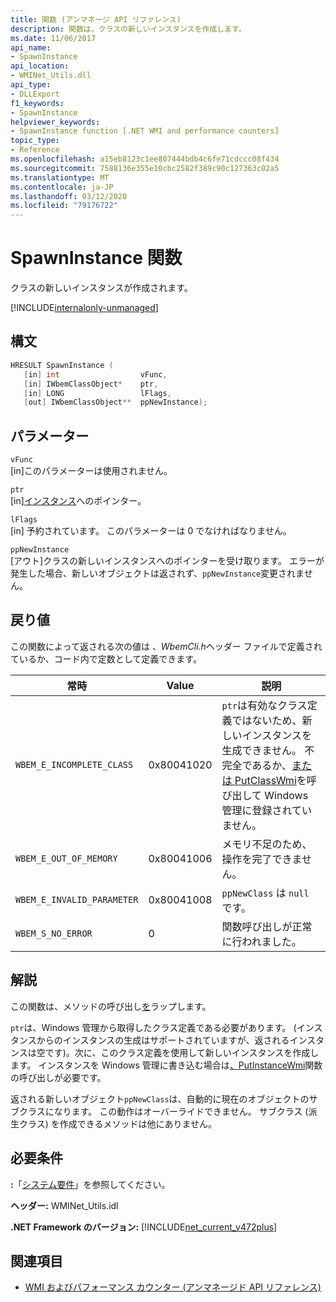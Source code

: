 ```yaml
---
title: 関数 (アンマネージ API リファレンス)
description: 関数は、クラスの新しいインスタンスを作成します。
ms.date: 11/06/2017
api_name:
- SpawnInstance
api_location:
- WMINet_Utils.dll
api_type:
- DLLExport
f1_keywords:
- SpawnInstance
helpviewer_keywords:
- SpawnInstance function [.NET WMI and performance counters]
topic_type:
- Reference
ms.openlocfilehash: a15eb8123c1ee807444bdb4c6fe71cdccc08f434
ms.sourcegitcommit: 7588136e355e10cbc2582f389c90c127363c02a5
ms.translationtype: MT
ms.contentlocale: ja-JP
ms.lasthandoff: 03/12/2020
ms.locfileid: "79176722"
---
```

# <a name="spawninstance-function"></a>SpawnInstance 関数
クラスの新しいインスタンスが作成されます。
  
[!INCLUDE[internalonly-unmanaged](../../../../includes/internalonly-unmanaged.md)]
  
## <a name="syntax"></a>構文  
  
```cpp  
HRESULT SpawnInstance (
   [in] int                  vFunc,
   [in] IWbemClassObject*    ptr,
   [in] LONG                 lFlags,
   [out] IWbemClassObject**  ppNewInstance);
```  

## <a name="parameters"></a>パラメーター

`vFunc`  
[in]このパラメーターは使用されません。

`ptr`  
[in][インスタンス](/windows/desktop/api/wbemcli/nn-wbemcli-iwbemclassobject)へのポインター。

`lFlags`  
[in] 予約されています。 このパラメーターは 0 でなければなりません。

`ppNewInstance`  
[アウト]クラスの新しいインスタンスへのポインターを受け取ります。 エラーが発生した場合、新しいオブジェクトは返されず、`ppNewInstance`変更されません。

## <a name="return-value"></a>戻り値

この関数によって返される次の値は *、WbemCli.h*ヘッダー ファイルで定義されているか、コード内で定数として定義できます。

|常時  |Value  |説明  |
|---------|---------|---------|
| `WBEM_E_INCOMPLETE_CLASS` | 0x80041020 | `ptr`は有効なクラス定義ではないため、新しいインスタンスを生成できません。 不完全であるか、[または PutClassWmi](putclasswmi.md)を呼び出して Windows 管理に登録されていません。 |
| `WBEM_E_OUT_OF_MEMORY` | 0x80041006 | メモリ不足のため、操作を完了できません。 |
| `WBEM_E_INVALID_PARAMETER` | 0x80041008 | `ppNewClass` は `null` です。 |
| `WBEM_S_NO_ERROR` | 0 | 関数呼び出しが正常に行われました。  |
  
## <a name="remarks"></a>解説

この関数は、メソッドの呼び出し[を](/windows/desktop/api/wbemcli/nf-wbemcli-iwbemclassobject-spawninstance)ラップします。

`ptr`は、Windows 管理から取得したクラス定義である必要があります。 (インスタンスからのインスタンスの生成はサポートされていますが、返されるインスタンスは空です)。次に、このクラス定義を使用して新しいインスタンスを作成します。 インスタンスを Windows 管理に書き込む場合は[、PutInstanceWmi](putinstancewmi.md)関数の呼び出しが必要です。

返される新しいオブジェクト`ppNewClass`は、自動的に現在のオブジェクトのサブクラスになります。 この動作はオーバーライドできません。 サブクラス (派生クラス) を作成できるメソッドは他にありません。

## <a name="requirements"></a>必要条件  
 **:**「[システム要件](../../get-started/system-requirements.md)」を参照してください。  
  
 **ヘッダー:** WMINet_Utils.idl  
  
 **.NET Framework のバージョン:** [!INCLUDE[net_current_v472plus](../../../../includes/net-current-v472plus.md)]  
  
## <a name="see-also"></a>関連項目

- [WMI およびパフォーマンス カウンター (アンマネージド API リファレンス)](index.md)
